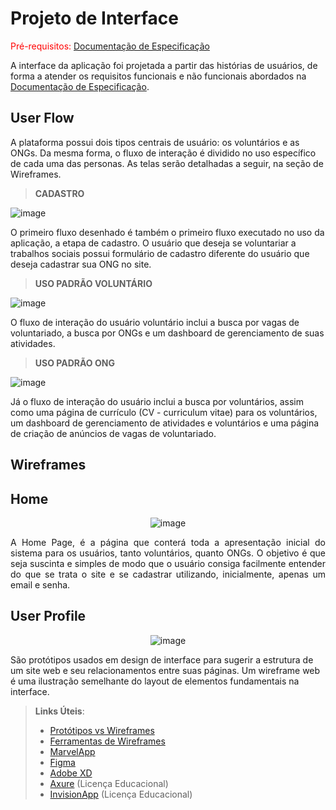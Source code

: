 
# Projeto de Interface

<span style="color:red">Pré-requisitos: <a href="2-Especificação do Projeto.md"> Documentação de Especificação</a></span>

A interface da aplicação foi projetada a partir das histórias de usuários, de forma a atender os requisitos funcionais e não funcionais abordados na <a href="2-Especificação do Projeto.md"> Documentação de Especificação</a>.

## User Flow

A plataforma possui dois tipos centrais de usuário: os voluntários e as ONGs. Da mesma forma, o fluxo de interação é dividido no uso específico de cada uma das personas. As telas serão detalhadas a seguir, na seção de Wireframes.

> **CADASTRO**

![image](https://user-images.githubusercontent.com/129805332/233682783-e936f4b4-c739-4ab1-a48c-c0b3f0a1b535.png)

O primeiro fluxo desenhado é também o primeiro fluxo executado no uso da aplicação, a etapa de cadastro. O usuário que deseja se voluntariar a trabalhos sociais possui formulário de cadastro diferente do usuário que deseja cadastrar sua ONG no site.

> **USO PADRÃO VOLUNTÁRIO**

![image](https://user-images.githubusercontent.com/129805332/233688006-97b14268-e2a8-4c37-80bc-5ac00b6ae212.png)

O fluxo de interação do usuário voluntário inclui a busca por vagas de voluntariado, a busca por ONGs e um dashboard de gerenciamento de suas atividades.

> **USO PADRÃO ONG**

![image](https://user-images.githubusercontent.com/129805332/233688306-35190e2b-66a5-4a86-a107-82ee1292fc8a.png)

Já o fluxo de interação do usuário inclui a busca por voluntários, assim como uma página de currículo (CV - curriculum vitae) para os voluntários, um dashboard de gerenciamento de atividades e voluntários e uma página de criação de anúncios de vagas de voluntariado.

## Wireframes

## Home 

<div align="center"> 
 
![image](https://user-images.githubusercontent.com/19398297/233739767-2c79f270-5e3e-46b1-8cd9-9abf915781e2.png)
 
</div> 

<div align="justify">
 
A Home Page, é a página que conterá toda a apresentação inicial do sistema para os usuários, tanto voluntários, quanto ONGs. O objetivo é que seja suscinta e simples de modo que o usuário consiga facilmente entender do que se trata o site e se cadastrar utilizando, inicialmente, apenas um email e senha.
 
</div>

## User Profile

<div align="center"> 
 
![image](https://user-images.githubusercontent.com/19398297/233741061-6100e483-cbad-483d-94be-a8220641dbc5.png)
 
</div>

São protótipos usados em design de interface para sugerir a estrutura de um site web e seu relacionamentos entre suas páginas. Um wireframe web é uma ilustração semelhante do layout de elementos fundamentais na interface.
 
> **Links Úteis**:
> - [Protótipos vs Wireframes](https://www.nngroup.com/videos/prototypes-vs-wireframes-ux-projects/)
> - [Ferramentas de Wireframes](https://rockcontent.com/blog/wireframes/)
> - [MarvelApp](https://marvelapp.com/developers/documentation/tutorials/)
> - [Figma](https://www.figma.com/)
> - [Adobe XD](https://www.adobe.com/br/products/xd.html#scroll)
> - [Axure](https://www.axure.com/edu) (Licença Educacional)
> - [InvisionApp](https://www.invisionapp.com/) (Licença Educacional)
